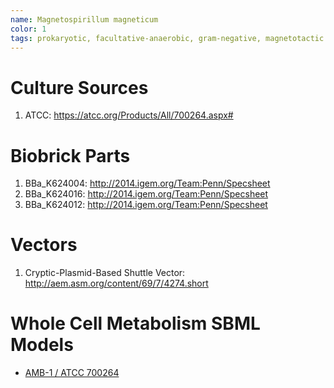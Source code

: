 ```yaml
---
name: Magnetospirillum magneticum
color: 1
tags: prokaryotic, facultative-anaerobic, gram-negative, magnetotactic
---
```

# Culture Sources
1. ATCC: https://atcc.org/Products/All/700264.aspx#

# Biobrick Parts
1. BBa_K624004: http://2014.igem.org/Team:Penn/Specsheet
2. BBa_K624016: http://2014.igem.org/Team:Penn/Specsheet
3. BBa_K624012: http://2014.igem.org/Team:Penn/Specsheet

# Vectors
1. Cryptic-Plasmid-Based Shuttle Vector: http://aem.asm.org/content/69/7/4274.short

# Whole Cell Metabolism SBML Models
* [AMB-1 / ATCC 700264](http://www.ebi.ac.uk/biomodels-main/BMID000000141680)
